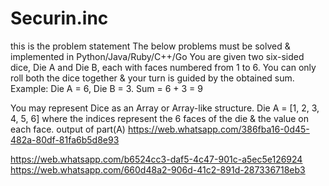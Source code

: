 # Securin.inc
this is the problem statement
The below problems must be solved & implemented in Python/Java/Ruby/C++/Go
You are given two six-sided dice, Die A and Die B, each with faces numbered from 1 to
6.
You can only roll both the dice together & your turn is guided by the obtained sum.
Example: Die A = 6, Die B = 3. Sum = 6 + 3 = 9

You may represent Dice as an Array or Array-like structure.
Die A = [1, 2, 3, 4, 5, 6] where the indices represent the 6 faces of the die & the value on
each face.
output of  part(A) 
https://web.whatsapp.com/386fba16-0d45-482a-80df-81fa6b5d8e93

https://web.whatsapp.com/b6524cc3-daf5-4c47-901c-a5ec5e126924
https://web.whatsapp.com/660d48a2-906d-41c2-891d-287336718eb3
